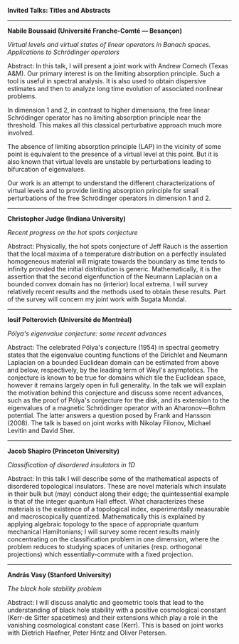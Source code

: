 **Invited Talks: Titles and Abstracts**

------

**Nabile Boussaid (Universit&eacute; Franche-Comt&eacute; &mdash; Besançon)**

*Virtual levels and virtual states of linear operators in Banach spaces. Applications to Schr&ouml;dinger operators*

Abstract: 
In this talk, I will present a joint work with Andrew Comech (Texas A\&M). Our primary interest is on the limiting absorption principle. Such a tool is useful in spectral analysis. It is also used to obtain dispersive estimates and then to analyze long time evolution of associated nonlinear problems.

In dimension 1 and 2, in contrast to higher dimensions, the free linear Schr&ouml;dinger operator has no limiting absorption principle near the threshold. This makes all this classical perturbative approach much more involved.

The absence of limiting absorption principle (LAP) in the vicinity of some point is equivalent to the presence of a virtual level at this point. But it is also known that virtual levels are unstable by perturbations leading to bifurcation of eigenvalues.

Our work is an attempt to understand the different characterizations of virtual levels and to provide limiting absorption principle for small perturbations of the free Schr&ouml;dinger operators in dimension 1 and 2.

------

**Christopher Judge (Indiana University)**

*Recent progress on the hot spots conjecture*

Abstract:
Physically, the hot spots conjecture of Jeff Rauch is the assertion that the local maxima of a temperature distribution on a perfectly insulated homogeneous material will migrate towards the boundary as time tends to infinity provided the initial distribution is generic. Mathematically, it is the assertion that the second eigenfunction of the Neumann Laplacian on a bounded convex domain has no (interior) local extrema. I will survey relatively recent results and the methods used to obtain these results. Part of the survey will concern my joint work with Sugata Mondal.

------

**Iosif Polterovich (Universit&eacute; de Montr&eacute;al)**

*Pólya's eigenvalue conjecture: some recent advances*

Abstract:
The celebrated Pólya's conjecture (1954) in spectral geometry states that the eigenvalue counting functions of the Dirichlet and Neumann Laplacian on a bounded Euclidean domain can be estimated from above and below, respectively, by the leading term of Weyl's asymptotics. The conjecture is known to be true for domains which tile the Euclidean space, however it remains largely open in full generality. In the talk we will explain the motivation behind this conjecture and discuss some recent advances, such as the proof of Pólya's conjecture for the disk, and its extension to the eigenvalues of a magnetic Schr&ouml;dinger operator with an Aharonov&mdash;Bohm potential. 
The latter answers a question posed by Frank and Hansson (2008).
The talk is based on joint works with Nikolay Filonov, Michael Levitin and David Sher.

------

**Jacob Shapiro (Princeton University)**

*Classification of disordered insulators in 1D*

Abstract:
In this talk I will describe some of the mathematical aspects of disordered topological insulators. These are novel materials which insulate in their bulk but (may) conduct along their edge; the quintessential example is that of the integer quantum Hall effect. What characterizes these materials is the existence of a topological index, experimentally measurable and macroscopically quantized. Mathematically this is explained by applying algebraic topology to the space of appropriate quantum mechanical Hamiltonians; I will survey some recent results mainly concentrating on the classification problem in one dimension, where the problem reduces to studying spaces of unitaries (resp. orthogonal projections) which essentially-commute with a fixed projection.

------

**András Vasy (Stanford University)**

*The black hole stability problem*

Abstract:
I will discuss analytic and geometric tools that lead to the understanding of black hole stability with a positive cosmological constant (Kerr-de Sitter spacetimes) and their extensions which play a role in the vanishing cosmological constant case (Kerr). This is based on joint works with Dietrich Haefner, Peter Hintz and Oliver Petersen.

